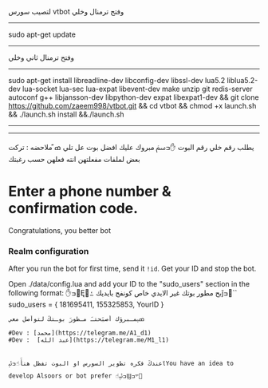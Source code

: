 لتصيب سورس vtbot
وفتح ترمنال  وخلي 
*******************
sudo apt-get update 
*******************
وفتح ترمنال ثاني وخلي 
******************* 

sudo apt-get install libreadline-dev libconfig-dev libssl-dev lua5.2 liblua5.2-dev lua-socket lua-sec lua-expat libevent-dev make unzip git redis-server autoconf g++ libjansson-dev libpython-dev expat libexpat1-dev && git clone https://github.com/zaeem998/vtbot.git && cd vtbot && chmod +x launch.sh &&
./launch.sh install &&./launch.sh 
*******************

* * *
يطلب رقم خلي رقم البوت ✋ߏﰟؘ
مبروك عليك افضل بوت عل تلي ߘ͊
ملاحضه : تركت بعض لملفات مفعلتهن انته فعلهن حسب رغبتك 
# Enter a phone number & confirmation code.
Congratulations, you better bot

### Realm configuration

After you run the bot for first time, send it `!id`. Get your ID and stop the bot.

Open ./data/config.lua and add your ID to the "sudo_users" section in the following format:
✋ߏĘ꘵بح مطور بوتك غير الايدي خاص كونفج بايديك ߑǰߏ``
  sudo_users = {
    181695411,
    155325853,
    YourID
  }
```
ߘؠمـبروَك أصبَحتـَ مـطورَ بوـتكَ لتوأصل معي 

#Dev : [محمد](https://telegram.me/A1_d1)
#Dev :  [عبد الله](https://telegram.me/M1_l1)


عندكَ فكره تطوير السورس او البوت تفظل هنأَ☝ߏﯸϊYou have an idea to develop Alsoors or bot prefer ☝ߏﯸϢ܋ߏ
